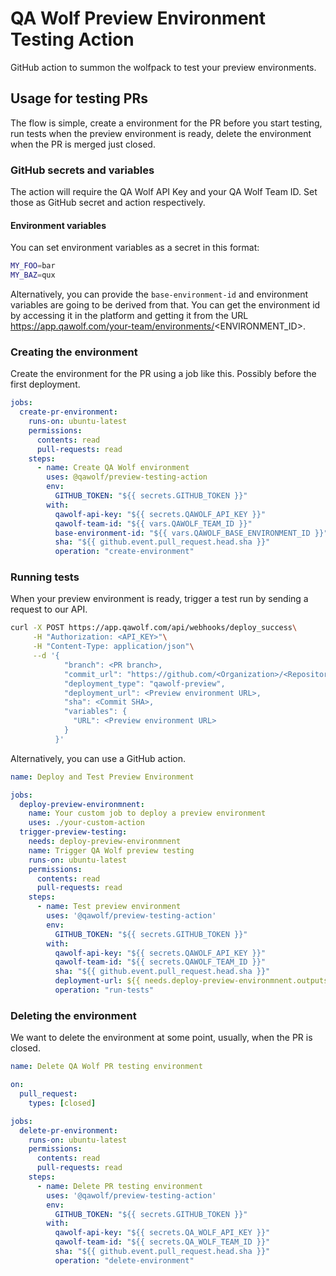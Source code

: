# QA Wolf Preview Environment Testing Action

GitHub action to summon the wolfpack to test your preview environments.

## Usage for testing PRs

The flow is simple, create a environment for the PR before you start testing, run tests when the preview environment is ready, delete the environment when the PR is merged just closed.

### GitHub secrets and variables

The action will require the QA Wolf API Key and your QA Wolf Team ID. Set those as GitHub secret and action respectively.

#### Environment variables

You can set environment variables as a secret in this format:
```sh
MY_FOO=bar
MY_BAZ=qux
```

Alternatively, you can provide the `base-environment-id` and environment variables are going to be derived from that. You can get the environment id by accessing it in the platform and getting it from the URL https://app.qawolf.com/your-team/environments/<ENVIRONMENT_ID>.

### Creating the environment

Create the environment for the PR using a job like this. Possibly before the first deployment.

```yml
jobs:
  create-pr-environment:
    runs-on: ubuntu-latest
    permissions:
      contents: read
      pull-requests: read
    steps:
      - name: Create QA Wolf environment
        uses: @qawolf/preview-testing-action
        env:
          GITHUB_TOKEN: "${{ secrets.GITHUB_TOKEN }}"
        with:
          qawolf-api-key: "${{ secrets.QAWOLF_API_KEY }}"
          qawolf-team-id: "${{ vars.QAWOLF_TEAM_ID }}"
          base-environment-id: "${{ vars.QAWOLF_BASE_ENVIRONMENT_ID }}"
          sha: "${{ github.event.pull_request.head.sha }}"
          operation: "create-environment"
```

### Running tests

When your preview environment is ready, trigger a test run by sending a request to our API.

```sh
curl -X POST https://app.qawolf.com/api/webhooks/deploy_success\
     -H "Authorization: <API_KEY>"\
     -H "Content-Type: application/json"\
     --d '{
            "branch": <PR branch>,
            "commit_url": "https://github.com/<Organization>/<Repository>/commit/<Commit SHA>",
            "deployment_type": "qawolf-preview",
            "deployment_url": <Preview environment URL>,
            "sha": <Commit SHA>,
            "variables": {
              "URL": <Preview environment URL>
            }
          }'
```

Alternatively, you can use a GitHub action.

```yml
name: Deploy and Test Preview Environment

jobs:
  deploy-preview-environmnent:
    name: Your custom job to deploy a preview environment
    uses: ./your-custom-action
  trigger-preview-testing:
    needs: deploy-preview-environmnent
    name: Trigger QA Wolf preview testing
    runs-on: ubuntu-latest
    permissions:
      contents: read
      pull-requests: read
    steps:
      - name: Test preview environment
        uses: '@qawolf/preview-testing-action'
        env:
          GITHUB_TOKEN: "${{ secrets.GITHUB_TOKEN }}"
        with:
          qawolf-api-key: "${{ secrets.QAWOLF_API_KEY }}"
          qawolf-team-id: "${{ secrets.QAWOLF_TEAM_ID }}"
          sha: "${{ github.event.pull_request.head.sha }}"
          deployment-url: ${{ needs.deploy-preview-environmnent.outputs.preview-url }}
          operation: "run-tests"
```

### Deleting the environment

We want to delete the environment at some point, usually, when the PR is closed.

```yml
name: Delete QA Wolf PR testing environment

on:
  pull_request:
    types: [closed]

jobs:
  delete-pr-environment:
    runs-on: ubuntu-latest
    permissions:
      contents: read
      pull-requests: read
    steps:
      - name: Delete PR testing environment
        uses: '@qawolf/preview-testing-action'
        env:
          GITHUB_TOKEN: "${{ secrets.GITHUB_TOKEN }}"
        with:
          qawolf-api-key: "${{ secrets.QA_WOLF_API_KEY }}"
          qawolf-team-id: "${{ secrets.QA_WOLF_TEAM_ID }}"
          sha: "${{ github.event.pull_request.head.sha }}"
          operation: "delete-environment"
```
